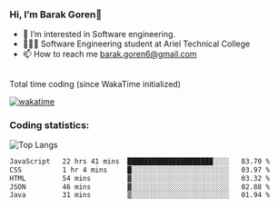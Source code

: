 ###  Hi, I’m Barak Goren👋
- 👀 I’m interested in Software engineering.
- 👨🏼‍🎓 Software Engineering student at Ariel Technical College
- 📫 How to reach me barak.goren6@gmail.com
##
Total time coding (since WakaTime initialized)

[![wakatime](https://wakatime.com/badge/user/5cc5ec80-a806-4ca2-a704-db29274e48cd.svg)](https://wakatime.com/@5cc5ec80-a806-4ca2-a704-db29274e48cd)

   
### Coding statistics:

![Top Langs](https://github-readme-stats.vercel.app/api/top-langs/?username=barakgoren&layout=compact&langs_count=30&exclude_repo=ML_learning&line_height=25)


<!--START_SECTION:waka-->

```txt
JavaScript   22 hrs 41 mins  █████████████████████░░░░   83.70 %
CSS          1 hr 4 mins     █░░░░░░░░░░░░░░░░░░░░░░░░   03.97 %
HTML         54 mins         ▓░░░░░░░░░░░░░░░░░░░░░░░░   03.32 %
JSON         46 mins         ▓░░░░░░░░░░░░░░░░░░░░░░░░   02.88 %
Java         31 mins         ▒░░░░░░░░░░░░░░░░░░░░░░░░   01.94 %
```

<!--END_SECTION:waka-->

<!---
barakgoren/barakgoren is a ✨ special ✨ repository because its `README.md` (this file) appears on your GitHub profile.
You can click the Preview link to take a look at your changes.
--->
